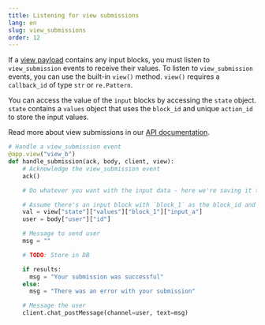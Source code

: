 ```yaml
---
title: Listening for view submissions
lang: en
slug: view_submissions
order: 12
---
```


<div class="section-content">

If a <a href="https://api.slack.com/reference/block-kit/views">view payload</a> contains any input blocks, you must listen to `view_submission` events to receive their values. To listen to `view_submission` events, you can use the built-in `view()` method. `view()` requires a `callback_id` of type `str` or `re.Pattern`.

You can access the value of the `input` blocks by accessing the `state` object. `state` contains a `values` object that uses the `block_id` and unique `action_id` to store the input values.

Read more about view submissions in our <a href="https://api.slack.com/surfaces/modals/using#interactions">API documentation</a>.

</div>

```python
# Handle a view_submission event
@app.view("view_b")
def handle_submission(ack, body, client, view):
    # Acknowledge the view_submission event
    ack()

    # Do whatever you want with the input data - here we're saving it to a DB then sending the user a verifcation of their submission

    # Assume there's an input block with `block_1` as the block_id and `input_a`
    val = view["state"]["values"]["block_1"]["input_a"]
    user = body["user"]["id"]

    # Message to send user
    msg = ""

    # TODO: Store in DB

    if results:
      msg = "Your submission was successful"
    else:
      msg = "There was an error with your submission"

    # Message the user
    client.chat_postMessage(channel=user, text=msg)
```
